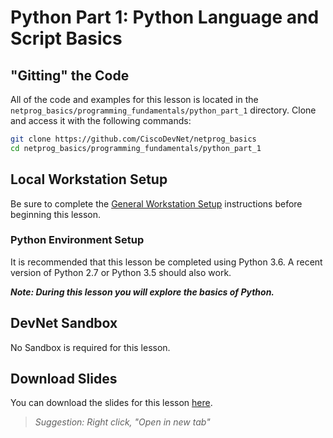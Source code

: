 # Python Part 1: Python Language and Script Basics

## "Gitting" the Code
All of the code and examples for this lesson is located in the `netprog_basics/programming_fundamentals/python_part_1` directory.  Clone and access it with the following commands: 

```bash
git clone https://github.com/CiscoDevNet/netprog_basics
cd netprog_basics/programming_fundamentals/python_part_1
```

## Local Workstation Setup
Be sure to complete the [General Workstation Setup](https://github.com/CiscoDevNet/netprog_basics/blob/master/readme_resources/workstation_setup.md) instructions before beginning this lesson.  

### Python Environment Setup 
It is recommended that this lesson be completed using Python 3.6.  A recent version of Python 2.7 or Python 3.5 should also work.  

***Note: During this lesson you will explore the basics of Python.***

## DevNet Sandbox
No Sandbox is required for this lesson.

## Download Slides

You can download the slides for this lesson [here](https://developer.cisco.com/fileMedia/download/f41c131a-d809-3b9c-95eb-6f625ce3aa64). 

> *Suggestion: Right click, "Open in new tab"*